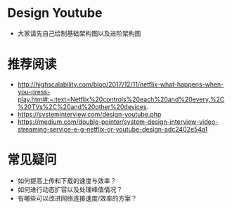 # Design Youtube
- 大家请先自己绘制基础架构图以及进阶架构图  

# 推荐阅读
- http://highscalability.com/blog/2017/12/11/netflix-what-happens-when-you-press-play.html#:~:text=Netflix%20controls%20each%20and%20every,%2C%20TVs%2C%20and%20other%20devices.
- https://systeminterview.com/design-youtube.php
- https://medium.com/double-pointer/system-design-interview-video-streaming-service-e-g-netflix-or-youtube-design-adc2402e54a1

# 常见疑问
- 如何提高上传和下载的速度与效率？
- 如何进行动态扩容以及处理峰值情况？
- 有哪些可以改进网络连接速度/效率的方案？
